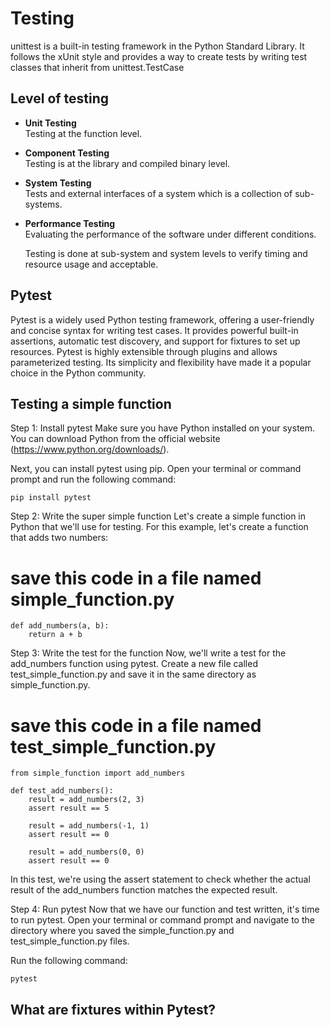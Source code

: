 # Testing 

unittest is a built-in testing framework in the Python Standard Library. It follows the xUnit style and provides a way to create tests by writing test classes that inherit from unittest.TestCase

## Level of testing
- **Unit Testing**  
  Testing at the function level.

- **Component Testing**  
  Testing is at the library and compiled binary level.

- **System Testing**  
  Tests and external interfaces of a system which is a collection of sub-systems.

- **Performance Testing**  
  Evaluating the performance of the software under different conditions.


  Testing is done at sub-system and system levels to verify timing and resource usage and acceptable.
## Pytest
Pytest is a widely used Python testing framework, offering a user-friendly and concise syntax for writing test cases. 
It provides powerful built-in assertions, automatic test discovery, and support for fixtures to set up resources. Pytest is highly extensible through plugins and allows parameterized testing. Its simplicity and flexibility have made it a popular choice in the Python community.
 ## Testing a simple function
Step 1: Install pytest
Make sure you have Python installed on your system. You can download Python from the official website (https://www.python.org/downloads/).

Next, you can install pytest using pip. Open your terminal or command prompt and run the following command:

```
pip install pytest
```
Step 2: Write the super simple function
Let's create a simple function in Python that we'll use for testing. For this example, let's create a function that adds two numbers:

# save this code in a file named simple_function.py
```
def add_numbers(a, b):
    return a + b
```
Step 3: Write the test for the function
Now, we'll write a test for the add_numbers function using pytest. Create a new file called test_simple_function.py and save it in the same directory as simple_function.py.


# save this code in a file named test_simple_function.py
```
from simple_function import add_numbers

def test_add_numbers():
    result = add_numbers(2, 3)
    assert result == 5

    result = add_numbers(-1, 1)
    assert result == 0

    result = add_numbers(0, 0)
    assert result == 0
```
In this test, we're using the assert statement to check whether the actual result of the add_numbers function matches the expected result.

Step 4: Run pytest
Now that we have our function and test written, it's time to run pytest. Open your terminal or command prompt and navigate to the directory where you saved the simple_function.py and test_simple_function.py files.

Run the following command:
```
pytest
```

## What are fixtures within Pytest?
 
